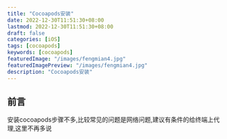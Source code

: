 ```yaml
---
title: "Cocoapods安装"
date: 2022-12-30T11:51:30+08:00
lastmod: 2022-12-30T11:51:30+08:00
draft: false
categories: [iOS]
tags: [cocoapods]
keywords: [cocoapods]
featuredImage: "/images/fengmian4.jpg"
featuredImagePreview: "/images/fengmian4.jpg"
description: "Cocoapods安装"
---
```

<!--more-->
## 前言
安装cocoapods步骤不多,比较常见的问题是网络问题,建议有条件的给终端上代理,这里不再多说